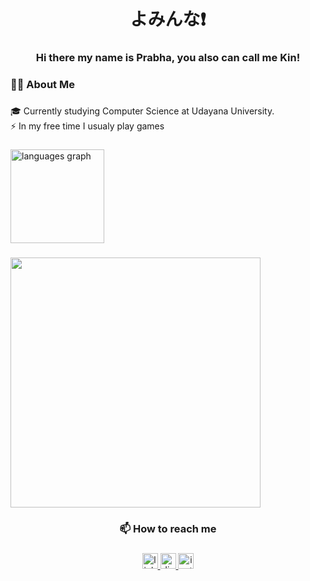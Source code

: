 <h1 align="center">よみんな❗</h1>

###

<h3 align="center">Hi there my name is Prabha, you also can call me Kin!</h3>

###

<h3 align="left">👩‍💻  About Me</h3>

###

<p align="left">🎓 Currently studying Computer Science at Udayana University.<br>⚡ In my free time I usualy play games</p>

###

<div align="left">
  <img src="https://github-readme-stats.vercel.app/api/top-langs?username=KinMakeT&locale=en&hide_title=false&layout=compact&card_width=320&langs_count=5&theme=dracula&hide_border=false&order=2" height="150" alt="languages graph"  />
</div>

###

<img src="https://tenor.com/view/ryo-ryo-yamada-yamada-bocchi-bocchi-the-rock-gif-6990589449017249522" width="400" />


<h3 align="center">📫 How to reach me</h3>

###

<div align="center">
  <a href="https://www.linkedin.com/in/putuprabhanugraha/" target="_blank">
    <img src="https://img.shields.io/static/v1?message=LinkedIn&logo=linkedin&label=&color=0077B5&logoColor=white&labelColor=&style=for-the-badge" height="25" alt="linkedin logo"  />
  </a>
  <a href="https://discord.com/users/470087309090488320" target="_blank">
    <img src="https://img.shields.io/static/v1?message=Discord&logo=discord&label=&color=7289DA&logoColor=white&labelColor=&style=for-the-badge" height="25" alt="discord logo"  />
  </a>
  <a href="https://www.instagram.com/kinmaket_/" target="_blank">
    <img src="https://img.shields.io/static/v1?message=Instagram&logo=instagram&label=&color=E4405F&logoColor=white&labelColor=&style=for-the-badge" height="25" alt="instagram logo"  />
  </a>
</div>

###